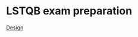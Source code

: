 #  LSTQB exam preparation

[Design](https://www.figma.com/file/otyD9YW3Kz1nJhvX6w3rVZ/Einsteen-(Community)?type=design&node-id=0%3A1&mode=design&t=I7ukmXeClKN2E2uL-1)
